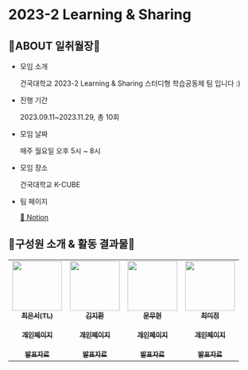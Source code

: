 # 2023-2 Learning & Sharing

## 🌱ABOUT 일취월장🌱
- 모임 소개

    건국대학교 2023-2 Learning & Sharing 스터디형 학습공동체 팀 입니다 :)    
- 진행 기간
    
    2023.09.11~2023.11.29, 총 10회
    
- 모임 날짜
    
    매주 월요일 오후 5시 ~ 8시
    
- 모임 장소

    건국대학교 K-CUBE

- 팀 페이지

    [🥕 Notion](https://www.notion.so/2023-2-Learning-Sharing-b46a27e6dc2f49cc8ba5c43da773a502)


## 🌳구성원 소개 & 활동 결과물🌳
<table>
  <tbody>
    <tr>
      <td align="center"><a href="https://github.com/ceunnseo"><img src="https://avatars.githubusercontent.com/u/59520918?v=4" width="100px;" alt=""/><br />
      <sub><b>최은서(TL)</b></sub></a><br />
      <a href="https://ceunnseo.github.io/portfolio/ceunnseo/"><br />
      <sub><b>개인페이지</b></sub></a><br />
      <a href="https://drive.google.com/file/d/1WcTzLEw-CY75kPkZPD2jVFnko38-M3vX/view?usp=drive_link"><br />
      <sub><b>발표자료</b></sub></a>
      </td>
      <td align="center"><a href="https://github.com/Turtle-Hwan"><img src="https://avatars.githubusercontent.com/u/67897841?v=4" width="100px;" alt=""/><br /><sub><b>김지환</b></sub></a><br />
       <a href="https://turtle-hwan.github.io/Learning-Sharing-web/turtlehwan/"><br />
      <sub><b>개인페이지</b></sub></a><br />
      <a href="https://drive.google.com/file/d/1YWSdcCRQauxdtfYWqvaCEOmGLv-ueBkX/view?usp=sharing"><br />
      <sub><b>발표자료</b></sub></a>     
      </td>
      <td align="center"><a href="https://github.com/MoonMoohyeon"><img src="https://avatars.githubusercontent.com/u/100409435?v=4" width="100px;" alt=""/><br /><sub><b>문무현</b></sub></a><br />
       <a href="https://moonmoohyeon.github.io/Learning-Sharing/index.html"><br />
      <sub><b>개인페이지</b></sub></a><br />
      <a href="https://drive.google.com/file/d/1vz060Nm5NEXwUcDv8SYX09QCVrM9SYhq/view?usp=sharing"><br />
      <sub><b>발표자료</b></sub></a>   
      </td>
      <td align="center"><a href="https://github.com/mirinee22"><img src="https://avatars.githubusercontent.com/u/111363256?v=4" width="100px;" alt=""/><br /><sub><b>최미정</b></sub></a><br />
       <a href="https://mirinee22.github.io/Learning-Sharing/mj/a.html"><br />
      <sub><b>개인페이지</b></sub></a><br />
      <a href="https://drive.google.com/file/d/1mWimeJl-8I_LZbrldMbf37mDt0-UM7S9/view?usp=sharing"><br />
      <sub><b>발표자료</b></sub></a>   
      </td>
  </tbody>
</table>
